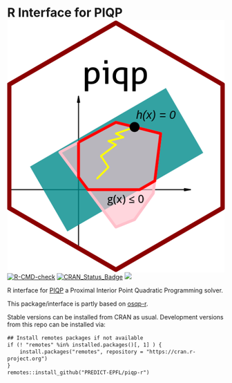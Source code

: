 # R Interface for PIQP <img src="man/figures/logo.png" align="right" />

[![R-CMD-check](https://github.com/PREDICT-EPFL/piqp-r/actions/workflows/R-CMD-check.yaml/badge.svg)](https://github.com/PREDICT-EPFL/piqp-r/actions/workflows/R-CMD-check.yaml)
[![CRAN\_Status\_Badge](https://www.r-pkg.org/badges/version/piqp)](https://cran.r-project.org/package=piqp)
[![](https://cranlogs.r-pkg.org/badges/piqp)](https://CRAN.R-project.org/package=piqp)

R interface for [PIQP](https://predict-epfl.github.io/piqp/) a Proximal Interior Point Quadratic Programming solver.

This package/interface is partly based on [osqp-r](https://github.com/osqp/osqp-r).

Stable versions can be installed from CRAN as usual. Development
versions from this repo can be installed via:

```
## Install remotes packages if not available
if (! "remotes" %in% installed.packages()[, 1] ) {
	install.packages("remotes", repository = "https://cran.r-project.org")
}
remotes::install_github("PREDICT-EPFL/piqp-r")
```
